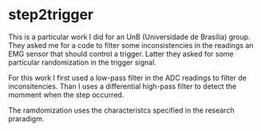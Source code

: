# step2trigger
This is a particular work I did for an UnB (Universidade de Brasília) group. They asked me for a code to filter some inconsistencies in the readings an EMG sensor that should control a trigger. Latter they asked for some particular randomization in the trigger signal.

For this work I first used a low-pass filter in the ADC readings to filter de inconsitencies. Than I uses a differential high-pass filter to detect the momment when the step occurred.

The ramdomization uses the characteristcs specified in the research praradigm.

